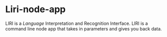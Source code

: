 # Liri-node-app
LIRI is a _Language_ Interpretation and Recognition Interface. LIRI is a command line node app that takes in parameters and gives you back data.
